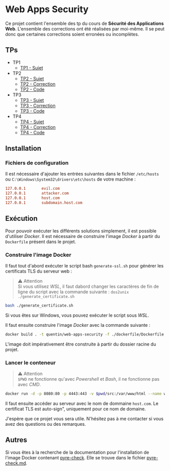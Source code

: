 # Web Apps Security

Ce projet contient l'ensemble des tp du cours de **Sécurité des Applications Web**.
L'ensemble des corrections ont été réalisées par moi-même.
Il se peut donc que certaines corrections soient erronées ou incomplètes.

## TPs

- TP1
  - [TP1 - Sujet](/subjects/tp1.md)
- TP2
  - [TP2 - Sujet](/subjects/tp2.pdf)
  - [TP2 - Correction](/corrections/TP2.md)
  - [TP2 - Code](/src/tp2)
- TP3
  - [TP3 - Sujet](/subjects/tp3.pdf)
  - [TP3 - Correction](/corrections/TP3.md)
  - [TP3 - Code](/src/tp3)
- TP4
  - [TP4 - Sujet](/subjects/tp4.pdf)
  - [TP4 - Correction](/corrections/TP4.md)
  - [TP4 - Code](/src/tp4)

## Installation

### Fichiers de configuration

Il est nécessaire d'ajouter les entrées suivantes dans le fichier `/etc/hosts` ou `C:\Windows\System32\drivers\etc\hosts` de votre machine :

```conf
127.0.0.1       evil.com
127.0.0.1       attacker.com
127.0.0.1       host.com
127.0.0.1       subdomain.host.com
```

## Exécution

Pour pouvoir exécuter les différents solutions simplement, il est possible d'utiliser *Docker*.
Il est nécessaire de construire l'image *Docker* à partir du `Dockerfile` présent dans le projet.

### Construire l'image Docker

Il faut tout d'abord exécuter le script bash `generate-ssl.sh` pour générer les certificats TLS du serveur web :

> :warning: Attention  
> Si vous utilisez *WSL*, il faut dabord changer les caractères de fin de ligne du script avec la commande suivante : `dos2unix ./generate_certificate.sh`

```bash
bash ./generate_certificate.sh
```

Si vous êtes sur Windows, vous pouvez exécuter le script sous *WSL*.

Il faut ensuite construire l'image *Docker* avec la commande suivante :

```bash
docker build . -t quentin/web-apps-security -f ./dockerfile/Dockerfile
```

L'image doit impérativement être construite à partir du dossier racine du projet.

### Lancer le conteneur

> :warning: Attention  
> `$PWD` ne fonctionne qu'avec *Powershell* et *Bash*, il ne fonctionne pas avec *CMD*.

```bash
docker run -d -p 8080:80 -p 4443:443 -v $pwd/src:/var/www/html --name web-apps-security quentin/web-apps-security
```

Il faut ensuite accéder au serveur avec le nom de dommaine `host.com`.
Le certificat TLS est auto-sign", uniquement pour ce nom de domaine.

J'espère que ce projet vous sera utile.
N'hésitez pas à me contacter si vous avez des questions ou des remarques.

## Autres

Si vous êtes à la recherche de la documentation pour l'installation de l'image Docker contenant [pyre-check](https://github.com/facebook/pyre-check).
Elle se trouve dans le fichier [pyre-check.md](docs/pyre-check.md).
